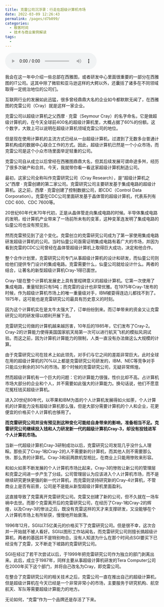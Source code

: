 ```yaml
---
title: 克雷公司沉浮录：行走在超级计算机市场
date: 2022-03-09 12:26:43
permalink: /pages/d7b099/
categories:
  - 极客时间
  - 技术与商业案例解读
tags:
  - 
---
```

<audio title="013.克雷公司沉浮录：行走在超级计算机市场" src="https://static001.geekbang.org/resource/audio/77/e2/7712f8283a02ddcd179625419df9e8e2.mp3" controls="controls"></audio> 
<p>我会在这一年中介绍一些总部在西雅图，或者研发中心里面很重要的一部分在西雅图的IT公司。这其中除了微软和亚马逊这样的大鳄以外，还囊括了诸多在不同领域取得一定统治地位的公司们。</p>
<p>互联网行业的发展如此迅猛，很多曾经鼎鼎大名的企业如今都默默无闻了，在西雅图的克雷公司（Cray）就是这样一家企业。</p>
<p>克雷公司以超级计算机之父西摩 · 克雷（Seymour Cray）的名字命名，它是做超级计算机的，在今天全球前400名的超级计算机里，大概占据了60%的份额。这个数字，大致上可以说明在超级计算机领域克雷公司的地位。</p>
<p>但是现在使用计算机的主流方式已经从一台超级计算机，过渡到了无数多台普通计算机构成的数据中心联合工作的方式。因此，超级计算机已然是一个小众市场，而克雷公司是这个小众市场里面举足轻重的公司。</p>
<p>克雷公司自从成立以后曾经在西雅图鼎鼎大名，但其后续发展可谓命途多舛，经历了很多次破产和合并。今天，我就带你看一看这家超级计算机制造公司。</p>
<!-- [[[read_end]]] -->
<p>最初，这家公司全称叫作克雷研究公司（Cray Research），是“超级计算机之父”西摩 · 克雷创建的第二家公司。克雷研究公司主要研发基于集成电路的超级计算机。这之前，西摩 · 克雷创建了控制数据公司，即CDC（Control Data Corporation）。克雷在CDC公司里面研发基于晶体管的超级计算机，代表系列有CDC 600、CDC 7600等。</p>
<p>20世纪60年代末70年代初，正是从晶体管走向集成电路的时候。半导体集成电路的发明，给计算机产业带来了一场前所未有的变革，这种变革连发明了集成电路的仙童公司也没有预见到。</p>
<p>然而克雷预见到了这个变化。克雷创立的克雷研究公司成为了第一家使用集成电路研发超级计算机的公司。当时仙童公司亟需证明集成电路有着广大的市场，并因为看到克雷的CDC公司曾经在晶体管超级计算机上取得巨大成功，决定和他合作。</p>
<p>整个合作计划里，克雷研究公司专门从事超级计算机的设计和研发，而仙童公司则给他们提供专门设计的集成电路。克雷需要什么，仙童公司就给设计什么。两者的结合，让著名的新型超级计算机Cray-1得已面世。</p>
<p>Cray-1是在整个计算机发展史上具有里程碑意义的超级计算机。它第一次使用了集成电路，重量轻到只有5吨；而克雷的设计也非常优雅。在1975年Cray-1发布的时候，作为超级计算机市场上的唯一重量级对手，IBM被耍得连边儿都找不到了。1975年，这可能也是克雷研究公司最具有历史意义的时刻。</p>
<p>因为这个计算机实在是太牛太强大了，订单纷纷到来。而订单带来的资金又让克雷研究公司的研发得以顺利开展下去。</p>
<p>克雷研究公司做的计算机越来越厉害，10年后的1985年，它们发布了Cray-2。Cray-2的计算能力使得美国国家航天局第一次可以进行航天飞机的模拟风洞试验。而这之前，因为计算机计算能力的限制，人类一直没有办法做这么大规模的计算。</p>
<p>由于克雷研究公司在技术上如此领先，对手们与它之间的差距非常巨大。此时全球在用的超级计算机的70%以上都是克雷研究公司研发的，IBM、NEC等竞争对手只能瓜分剩余的30%的市场。那个时候的克雷研究公司，无疑非常辉煌。</p>
<p>然而超级计算机有一个巨大的问题：它的计算能力很强，性价比却不高。占计算机市场大部分的企业和个人，并不需要如此强大的计算能力。换句话说，他们不愿意花冤枉钱买超级计算机。</p>
<p>进入20世纪80年代，以苹果和IBM为首的个人计算机发展得如火如荼，个人计算机的计算能力没有超级计算机那么强，但是大部分需要计算机的个人和企业，花更便宜的价格买个人计算机也够用了。</p>
<p><strong>而克雷研究公司并没有预见到这种变化可能给自身带来的影响，准备相当不足。克雷研究公司继续投入钱和人力研发新一代的超级计算机Cray-3，却没有投钱进军个人计算机市场。</strong></p>
<p>当新一代超级计算机Cray-3研制成功以后，克雷研究公司发现几乎没什么人理睬。那些买了Cray-1和Cray-2的人不需要新的计算机，而其他人则不需要那么快、那么贵的计算机。Cray-3和前两款机型相比，在商业上只能用惨败来形容。</p>
<p>和如火如荼不断发展的个人计算机市场比起来，Cray-3的惨败让新公司的管理层和克雷之间进一步产生了分歧。公司管理层认为应该进入个人计算机市场，而不是继续研究更快更强的新一代计算机，而克雷则坚持研究新的Cray-4计算机，不管商业上是否有前景，公司是不是能从新型超级计算机里面盈利。</p>
<p>这直接导致了克雷离开克雷研究公司。克雷又创建了新的公司，但不久就在一场车祸中去世。而那个克雷离开后的克雷研究公司，在经历了Cray-1和Cray-2的辉煌，以及Cray-3的惨淡之后，既没有克雷这样的天才来支撑研发，又没能够在个人计算机市场上有所斩获，慢慢地开始衰落。</p>
<p>1996年12月，SGI以7.5亿美元的价格买下了克雷研究公司。但是很不幸，这次合并一开始就不被人看好。SGI以图形工作站闻名，而克雷研究公司则擅长搞超级计算机，两者的基因并不是特别吻合。没有人知道为什么在那个时间点SGI要买下已经没有了克雷，又不断走下坡路的克雷研究公司。</p>
<p>SGI在经过了若干次尝试以后，于1999年把克雷研究公司作为独立的部门剥离出来。此后，成立于1987年，同样主要从事超级计算机研发的Tera Computer公司在2000年买下这个部门，并将自己改名为Cray，即克雷公司。</p>
<p>在整合了克雷研究公司的相关技术之后，克雷公司一直在推出自己的超级计算机，但是超级计算机在今天已经是一个非常非常小的市场，主要服务于研究机构、航空航天、军队等需要超级计算能力的地方。</p>
<p>无论如何，“克雷”作为一个品牌还是存活了下来。</p>
<p></p>
